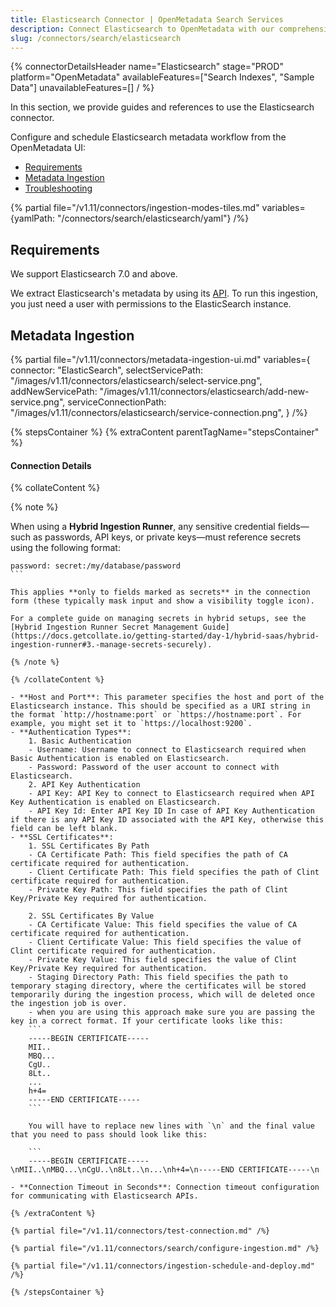 ```yaml
---
title: Elasticsearch Connector | OpenMetadata Search Services
description: Connect Elasticsearch to OpenMetadata with our comprehensive connector guide. Step-by-step setup, configuration, and integration instructions for seamless search.
slug: /connectors/search/elasticsearch
---
```


{% connectorDetailsHeader
name="Elasticsearch"
stage="PROD"
platform="OpenMetadata"
availableFeatures=["Search Indexes", "Sample Data"]
unavailableFeatures=[]
/ %}


In this section, we provide guides and references to use the Elasticsearch connector.

Configure and schedule Elasticsearch metadata workflow from the OpenMetadata UI:

- [Requirements](#requirements)
- [Metadata Ingestion](#metadata-ingestion)
- [Troubleshooting](/connectors/search/elasticsearch/troubleshooting)

{% partial file="/v1.11/connectors/ingestion-modes-tiles.md" variables={yamlPath: "/connectors/search/elasticsearch/yaml"} /%}

## Requirements

We support Elasticsearch 7.0 and above.

We extract Elasticsearch's metadata by using its [API](https://www.elastic.co/guide/en/elasticsearch/reference/current/rest-apis.html). To run this ingestion, you just need a user with permissions to the ElasticSearch instance.


## Metadata Ingestion

{% partial 
  file="/v1.11/connectors/metadata-ingestion-ui.md" 
  variables={
    connector: "ElasticSearch", 
    selectServicePath: "/images/v1.11/connectors/elasticsearch/select-service.png",
    addNewServicePath: "/images/v1.11/connectors/elasticsearch/add-new-service.png",
    serviceConnectionPath: "/images/v1.11/connectors/elasticsearch/service-connection.png",
} 
/%}

{% stepsContainer %}
{% extraContent parentTagName="stepsContainer" %}

#### Connection Details

{% collateContent %}

{% note %} 

When using a **Hybrid Ingestion Runner**, any sensitive credential fields—such as passwords, API keys, or private keys—must reference secrets using the following format: 

```
password: secret:/my/database/password
``` 

This applies **only to fields marked as secrets** in the connection form (these typically mask input and show a visibility toggle icon). 

For a complete guide on managing secrets in hybrid setups, see the [Hybrid Ingestion Runner Secret Management Guide](https://docs.getcollate.io/getting-started/day-1/hybrid-saas/hybrid-ingestion-runner#3.-manage-secrets-securely).

{% /note %}

{% /collateContent %}

- **Host and Port**: This parameter specifies the host and port of the Elasticsearch instance. This should be specified as a URI string in the format `http://hostname:port` or `https://hostname:port`. For example, you might set it to `https://localhost:9200`.
- **Authentication Types**:
    1. Basic Authentication
    - Username: Username to connect to Elasticsearch required when Basic Authentication is enabled on Elasticsearch.
    - Password: Password of the user account to connect with Elasticsearch.
    2. API Key Authentication
    - API Key: API Key to connect to Elasticsearch required when API Key Authentication is enabled on Elasticsearch.
    - API Key Id: Enter API Key ID In case of API Key Authentication if there is any API Key ID associated with the API Key, otherwise this field can be left blank.
- **SSL Certificates**:
    1. SSL Certificates By Path
    - CA Certificate Path: This field specifies the path of CA certificate required for authentication.
    - Client Certificate Path: This field specifies the path of Clint certificate required for authentication.
    - Private Key Path: This field specifies the path of Clint Key/Private Key required for authentication.
    
    2. SSL Certificates By Value
    - CA Certificate Value: This field specifies the value of CA certificate required for authentication.
    - Client Certificate Value: This field specifies the value of Clint certificate required for authentication.
    - Private Key Value: This field specifies the value of Clint Key/Private Key required for authentication.
    - Staging Directory Path: This field specifies the path to temporary staging directory, where the certificates will be stored temporarily during the ingestion process, which will de deleted once the ingestion job is over.
    - when you are using this approach make sure you are passing the key in a correct format. If your certificate looks like this:
    ```
    -----BEGIN CERTIFICATE-----
    MII..
    MBQ...
    CgU..
    8Lt..
    ...
    h+4=
    -----END CERTIFICATE-----
    ```

    You will have to replace new lines with `\n` and the final value that you need to pass should look like this:

    ```
    -----BEGIN CERTIFICATE-----\nMII..\nMBQ...\nCgU..\n8Lt..\n...\nh+4=\n-----END CERTIFICATE-----\n

- **Connection Timeout in Seconds**: Connection timeout configuration for communicating with Elasticsearch APIs.

{% /extraContent %}

{% partial file="/v1.11/connectors/test-connection.md" /%}

{% partial file="/v1.11/connectors/search/configure-ingestion.md" /%}

{% partial file="/v1.11/connectors/ingestion-schedule-and-deploy.md" /%}

{% /stepsContainer %}

